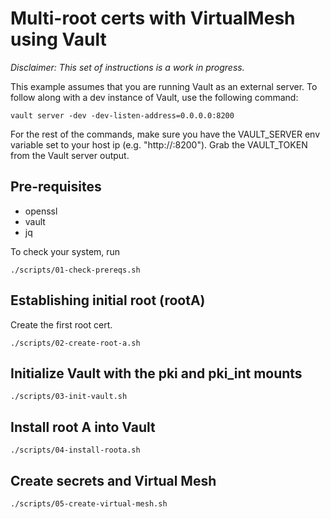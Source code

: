 # Multi-root certs with VirtualMesh using Vault

*Disclaimer: This set of instructions is a work in progress.*

This example assumes that you are running Vault as an external server. To follow along with a dev instance of Vault, use the following command:

```
vault server -dev -dev-listen-address=0.0.0.0:8200
```

For the rest of the commands, make sure you have the VAULT_SERVER env variable set to your host ip (e.g. "http://<host-ip>:8200").
Grab the VAULT_TOKEN from the Vault server output.  

## Pre-requisites

- openssl
- vault
- jq

To check your system, run 

```
./scripts/01-check-prereqs.sh
```

## Establishing initial root (rootA)
Create the first root cert.

```
./scripts/02-create-root-a.sh
```

## Initialize Vault with the pki and pki_int mounts

```
./scripts/03-init-vault.sh
```

## Install root A into Vault

```
./scripts/04-install-roota.sh
```

## Create secrets and Virtual Mesh

```
./scripts/05-create-virtual-mesh.sh
```